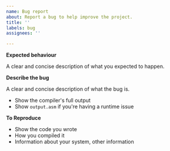 ```yaml
---
name: Bug report
about: Report a bug to help improve the project.
title: ''
labels: bug
assignees: ''

---
```


**Expected behaviour**

A clear and concise description of what you expected to happen.

**Describe the bug**

A clear and concise description of what the bug is.
- Show the compiler's full output
- Show `output.asm` if you're having a runtime issue

**To Reproduce**

- Show the code you wrote
- How you compiled it
- Information about your system, other information
